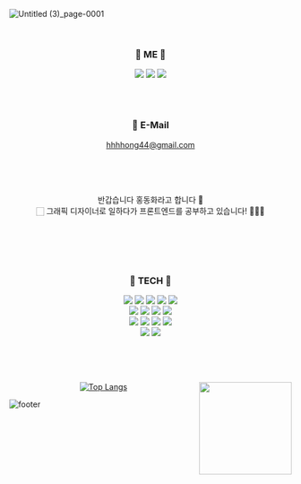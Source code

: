
![Untitled (3)_page-0001](https://user-images.githubusercontent.com/109756791/210318446-9cca5736-d4ab-49ad-be29-d933d7b6427d.jpg)


<div align="center">
  
  <br>
  
### 🍎 ME 🍏

<a href="https://www.instagram.com/fairytale779_/" target="_blank"><img src="https://img.shields.io/badge/Instagram-E4405F?style=flat-square&logo=Instagram&logoColor=white"/></a>
<a href="https://www.facebook.com/profile.php?id=100011311354653" target="_blank"><img src="https://img.shields.io/badge/Facebook-1877F2?style=flat-square&logo=Facebook&logoColor=white"/></a>
<a href="https://velog.io/@fairytale779" target="_blank"><img src="https://img.shields.io/badge/Velog-20C997?style=flat-square&logo=Velog&logoColor=white"/></a>
  
   <br>
  <br>
  
  ### 💌 E-Mail
  hhhhong44@gmail.com
  
  <br>
  <br>
  <br>
  
  반갑습니다 홍동화라고 합니다 👐 <br>🏻
  그래픽 디자이너로 일하다가 프론트엔드를 공부하고 있습니다! 🧚🏻‍♀️
  
 
  <br>
  <br>
  <br>
  <br>
  
  
### 🌼 TECH 🌼
<img src="https://img.shields.io/badge/javascript-F7DF1E?style=for-the-badge&logo=javascript&logoColor=black">
<img src="https://img.shields.io/badge/react-61DAFB?style=for-the-badge&logo=react&logoColor=black">
<img src="https://img.shields.io/badge/html-E34F26?style=for-the-badge&logo=html5&logoColor=white">
<img src="https://img.shields.io/badge/css-1572B6?style=for-the-badge&logo=css3&logoColor=white"> 
<img src="https://img.shields.io/badge/github-181717?style=for-the-badge&logo=github&logoColor=white"> <br>
<img src="https://img.shields.io/badge/styled_components-DB7093?style=for-the-badge&logo=styled-components&logoColor=white">
<img src="https://img.shields.io/badge/Axios-5A29E4?style=for-the-badge&logo=Axios&logoColor=white">
<img src="https://img.shields.io/badge/React_Router-5A29E4?style=for-the-badge&logo=React Router&logoColor=white">
<img src="https://img.shields.io/badge/Zustand-004008?style=for-the-badge&logo=Zustand&logoColor=white"> <br>
  
<img src="https://img.shields.io/badge/vue.js-4FC08D?style=for-the-badge&logo=vue.js&logoColor=white">
<img src="https://img.shields.io/badge/jquery-0769AD?style=for-the-badge&logo=jquery&logoColor=white">
<img src="https://img.shields.io/badge/Adobe_llustrator-FF9A00?style=for-the-badge&logo=Adobe Illustrator&logoColor=white"> 
<img src="https://img.shields.io/badge/Adobe_Photoshop-31A8FF?style=for-the-badge&logo=Adobe Photoshop&logoColor=white"><br>
<img src="https://img.shields.io/badge/Adobe_InDesign-FF3366?style=for-the-badge&logo=Adobe InDesign&logoColor=white">
<img src="https://img.shields.io/badge/Adobe_Premiere Pro-9999FF?style=for-the-badge&logo=Adobe Premiere Pro&logoColor=white">
  
  
  <br> <br> <br>
  
  [![Top Langs](https://github-readme-stats.vercel.app/api/top-langs/?username=fairytale779&layout=compact&title_color=AD1457)](https://github.com/fairytale779/github-readme-stats)
  <img align='right' src="https://github-readme-stats.vercel.app/api?username=fairytale779&title_color=AD1457&text_color=F48FB1" height="165">
  
  
  
 
</div>


![footer](https://capsule-render.vercel.app/api?type=waving&color=0:FFb6c1,100:ff7e9d&height=300&descSize=30&section=footer&fontSize=70&fontColor=E4E8DB&animation=fadeIn)
